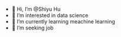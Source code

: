 - 👋 Hi, I’m @Shiyu Hu
- 👀 I’m interested in data science
- 🌱 I’m currently learning meachine learning 
- 💞️ I’m seeking job

<!---
Shiyu-Hu99/Shiyu-Hu99 is a ✨ special ✨ repository because its `README.md` (this file) appears on your GitHub profile.
You can click the Preview link to take a look at your changes.
--->
